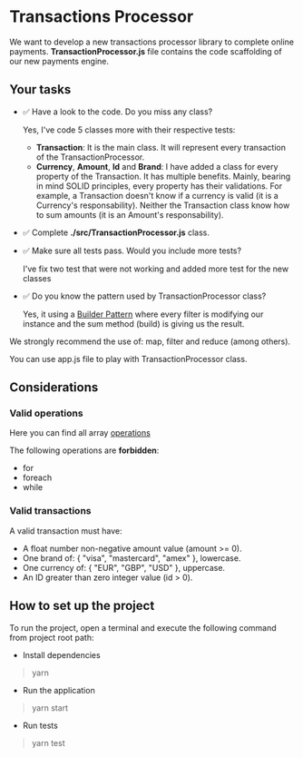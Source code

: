 # Transactions Processor

We want to develop a new transactions processor library to complete online payments. **TransactionProcessor.js** file contains the code scaffolding of our new payments engine.

## Your tasks

- ✅ Have a look to the code. Do you miss any class?

  Yes, I've code 5 classes more with their respective tests:

  - **Transaction**: It is the main class. It will represent every transaction of the TransactionProcessor.
  - **Currency**, **Amount**, **Id** and **Brand**: I have added a class for every property of the Transaction. It has multiple benefits. Mainly, bearing in mind SOLID principles, every property has their validations. For example, a Transaction doesn't know if a currency is valid (it is a Currency's responsability). Neither the Transaction class know how to sum amounts (it is an Amount's responsability).

- ✅ Complete **./src/TransactionProcessor.js** class.
- ✅ Make sure all tests pass. Would you include more tests?

  I've fix two test that were not working and added more test for the new classes

- ✅ Do you know the pattern used by TransactionProcessor class?

  Yes, it using a [Builder Pattern](https://refactoring.guru/design-patterns/builder) where every filter is modifying our instance and the sum method (build) is giving us the result.

We strongly recommend the use of: map, filter and reduce (among others).

You can use app.js file to play with TransactionProcessor class.

## Considerations

### Valid operations

Here you can find all array [operations](https://developer.mozilla.org/en-US/docs/Web/JavaScript/Reference/Global_Objects/Array)

The following operations are **forbidden**:

- for
- foreach
- while

### Valid transactions

A valid transaction must have:

- A float number non-negative amount value (amount >= 0).
- One brand of: { "visa", "mastercard", "amex" }, lowercase.
- One currency of: { "EUR", "GBP", "USD" }, uppercase.
- An ID greater than zero integer value (id > 0).

## How to set up the project

To run the project, open a terminal and execute the following command from project root path:

- Install dependencies

> yarn

- Run the application

> yarn start

- Run tests

> yarn test
